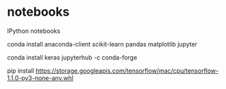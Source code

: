 notebooks
=========

IPython notebooks

conda install anaconda-client scikit-learn pandas matplotlib jupyter

conda install keras jupyterhub -c conda-forge

pip install https://storage.googleapis.com/tensorflow/mac/cpu/tensorflow-1.1.0-py3-none-any.whl
